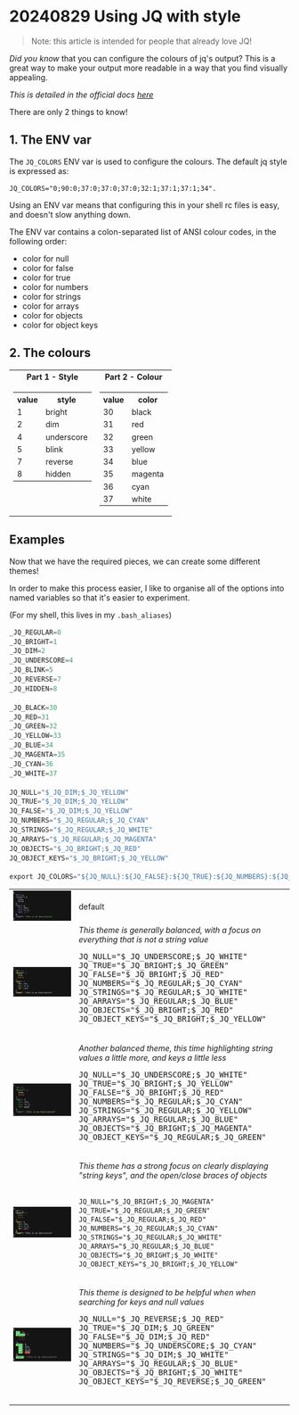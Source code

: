 # 20240829 Using JQ with style

> Note: this article is intended for people that already love JQ!

*Did you know* that you can configure the colours of jq's output? This is a great way to make your output more readable in a way that you find visually appealing.

_This is detailed in the official docs [here](https://jqlang.github.io/jq/manual/#colors)_

There are only 2 things to know!

## 1. The ENV var

The `JQ_COLORS` ENV var is used to configure the colours. The default jq style is expressed as:

```shell
JQ_COLORS="0;90:0;37:0;37:0;37:0;32:1;37:1;37:1;34".
```

Using an ENV var means that configuring this in your shell rc files is easy, and doesn't slow anything down.

The ENV var contains a colon-separated list of ANSI colour codes, in the following order:

- color for null
- color for false
- color for true
- color for numbers
- color for strings
- color for arrays
- color for objects
- color for object keys

## 2. The colours

<table>
  <tr>
    <th>Part 1 - Style</th>
    <th>Part 2 - Colour</th>
  </tr>
  <tr>
    <td style='vertical-align: top'>
      <table>
        <tr><th>value</th><th>style</th></tr>
        <tr><td>1</td><td>bright</td></tr>
        <tr><td>2</td><td>dim</td></tr>
        <tr><td>4</td><td>underscore</td></tr>
        <tr><td>5</td><td>blink</td></tr>
        <tr><td>7</td><td>reverse</td></tr>
        <tr><td>8</td><td>hidden</td></tr>
      </table>
    </td>
    <td style='vertical-align: top'>
      <table>
        <tr><th>value</th><th>color</th></tr>
        <tr><td>30</td><td>black</td></tr>
        <tr><td>31</td><td>red</td></tr>
        <tr><td>32</td><td>green</td></tr>
        <tr><td>33</td><td>yellow</td></tr>
        <tr><td>34</td><td>blue</td></tr>
        <tr><td>35</td><td>magenta</td></tr>
        <tr><td>36</td><td>cyan</td></tr>
        <tr><td>37</td><td>white</td></tr>
      </table>
    </td>
  </tr>
</table>

## Examples

Now that we have the required pieces, we can create some different themes!

In order to make this process easier, I like to organise all of the options into named variables so that it's easier to experiment.

(For my shell, this lives in my `.bash_aliases`)

```python
_JQ_REGULAR=0
_JQ_BRIGHT=1
_JQ_DIM=2
_JQ_UNDERSCORE=4
_JQ_BLINK=5
_JQ_REVERSE=7
_JQ_HIDDEN=8

_JQ_BLACK=30
_JQ_RED=31
_JQ_GREEN=32
_JQ_YELLOW=33
_JQ_BLUE=34
_JQ_MAGENTA=35
_JQ_CYAN=36
_JQ_WHITE=37

JQ_NULL="$_JQ_DIM;$_JQ_YELLOW"
JQ_TRUE="$_JQ_DIM;$_JQ_YELLOW"
JQ_FALSE="$_JQ_DIM;$_JQ_YELLOW"
JQ_NUMBERS="$_JQ_REGULAR;$_JQ_CYAN"
JQ_STRINGS="$_JQ_REGULAR;$_JQ_WHITE"
JQ_ARRAYS="$_JQ_REGULAR;$_JQ_MAGENTA"
JQ_OBJECTS="$_JQ_BRIGHT;$_JQ_RED"
JQ_OBJECT_KEYS="$_JQ_BRIGHT;$_JQ_YELLOW"

export JQ_COLORS="${JQ_NULL}:${JQ_FALSE}:${JQ_TRUE}:${JQ_NUMBERS}:${JQ_STRINGS}:${JQ_ARRAYS}:${JQ_OBJECTS}:${JQ_OBJECT_KEYS}"
```

<table>
<tr>
  <td>
   <img src="/articles/20240829_using_jq_with_style/image.png" alt="theme-default">
  </td>
  <td>
  default
  </td>
</tr>
<tr>
  <td>
    <img src="/articles/20240829_using_jq_with_style/image-1.png" alt="theme-1">
  </td>
  <td>
    <i>This theme is generally balanced, with a focus on everything that is not a string value</i>
    <pre lang="python">
JQ_NULL="$_JQ_UNDERSCORE;$_JQ_WHITE"
JQ_TRUE="$_JQ_BRIGHT;$_JQ_GREEN"
JQ_FALSE="$_JQ_BRIGHT;$_JQ_RED"
JQ_NUMBERS="$_JQ_REGULAR;$_JQ_CYAN"
JQ_STRINGS="$_JQ_REGULAR;$_JQ_WHITE"
JQ_ARRAYS="$_JQ_REGULAR;$_JQ_BLUE"
JQ_OBJECTS="$_JQ_BRIGHT;$_JQ_RED"
JQ_OBJECT_KEYS="$_JQ_BRIGHT;$_JQ_YELLOW"
  </pre>
  </td>
</tr>
<tr>
  <td>
    <img src="/articles/20240829_using_jq_with_style/image-2.png" alt="theme-2">
  </td>
  <td>
    <i>Another balanced theme, this time highlighting string values a little more, and keys a little less</i>
    <pre lang="python">
JQ_NULL="$_JQ_UNDERSCORE;$_JQ_WHITE"
JQ_TRUE="$_JQ_BRIGHT;$_JQ_YELLOW"
JQ_FALSE="$_JQ_BRIGHT;$_JQ_RED"
JQ_NUMBERS="$_JQ_REGULAR;$_JQ_CYAN"
JQ_STRINGS="$_JQ_REGULAR;$_JQ_YELLOW"
JQ_ARRAYS="$_JQ_REGULAR;$_JQ_BLUE"
JQ_OBJECTS="$_JQ_BRIGHT;$_JQ_MAGENTA"
JQ_OBJECT_KEYS="$_JQ_REGULAR;$_JQ_GREEN"
    </pre>
  </td>
</tr>
<tr>
  <td>
    <img src="/articles/20240829_using_jq_with_style/image-3.png" alt="theme-3">
  </td>
  <td>
    <i>This theme has a strong focus on clearly displaying "string keys", and the open/close braces of objects</i>
    <pre language="python"><code>
JQ_NULL="$_JQ_BRIGHT;$_JQ_MAGENTA"
JQ_TRUE="$_JQ_REGULAR;$_JQ_GREEN"
JQ_FALSE="$_JQ_REGULAR;$_JQ_RED"
JQ_NUMBERS="$_JQ_REGULAR;$_JQ_CYAN"
JQ_STRINGS="$_JQ_REGULAR;$_JQ_WHITE"
JQ_ARRAYS="$_JQ_REGULAR;$_JQ_BLUE"
JQ_OBJECTS="$_JQ_BRIGHT;$_JQ_WHITE"
JQ_OBJECT_KEYS="$_JQ_BRIGHT;$_JQ_YELLOW"
    </code></pre>
  </td>
</tr>
<tr>
  <td>
    <img src="/articles/20240829_using_jq_with_style/image-4.png" alt="theme-4">
  </td>
  <td>
    <i>This theme is designed to be helpful when when searching for keys and null values</i>
    <pre lang="python">
JQ_NULL="$_JQ_REVERSE;$_JQ_RED"
JQ_TRUE="$_JQ_DIM;$_JQ_GREEN"
JQ_FALSE="$_JQ_DIM;$_JQ_RED"
JQ_NUMBERS="$_JQ_UNDERSCORE;$_JQ_CYAN"
JQ_STRINGS="$_JQ_DIM;$_JQ_WHITE"
JQ_ARRAYS="$_JQ_REGULAR;$_JQ_BLUE"
JQ_OBJECTS="$_JQ_BRIGHT;$_JQ_WHITE"
JQ_OBJECT_KEYS="$_JQ_REVERSE;$_JQ_GREEN"
    </pre>
  </td>
</tr>
</table>
